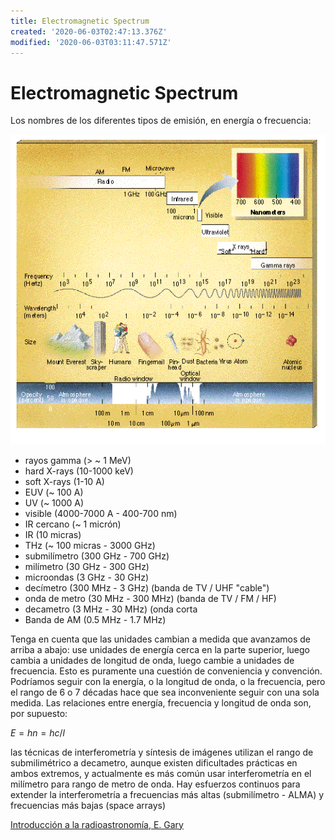 ```yaml
---
title: Electromagnetic Spectrum
created: '2020-06-03T02:47:13.376Z'
modified: '2020-06-03T03:11:47.571Z'
---
```


# Electromagnetic Spectrum

Los nombres de los diferentes tipos de emisión, en energía o frecuencia:

![alt text](spectrum_opacity.gif)


* rayos gamma (> ~ 1 MeV)
* hard X-rays (10-1000 keV)
* soft X-rays (1-10 A)
* EUV (~ 100 A)
* UV (~ 1000 A)
* visible (4000-7000 A - 400-700 nm)
* IR cercano (~ 1 micrón)
* IR (10 micras)
* THz (~ 100 micras - 3000 GHz)
* submilímetro (300 GHz - 700 GHz)
* milímetro (30 GHz - 300 GHz)
* microondas (3 GHz - 30 GHz)
* decímetro (300 MHz - 3 GHz) (banda de TV / UHF "cable")
* onda de metro (30 MHz - 300 MHz) (banda de TV / FM / HF)
* decametro (3 MHz - 30 MHz) (onda corta
* Banda de AM (0.5 MHz - 1.7 MHz)

Tenga en cuenta que las unidades cambian a medida que avanzamos de arriba a abajo: use unidades de energía cerca en la parte superior, luego cambia a unidades de longitud de onda, luego cambie a unidades de frecuencia. Esto es puramente una cuestión de conveniencia y convención. Podríamos seguir con la energía, o la longitud de onda, o la frecuencia, pero el rango de 6 o 7 décadas hace que sea inconveniente seguir con una sola medida. Las relaciones entre energía, frecuencia y longitud de onda son, por supuesto:

$E = hn= hc/l$

las técnicas de interferometría y síntesis de imágenes utilizan el rango de submilimétrico a decametro, aunque existen dificultades prácticas en ambos extremos, y actualmente es más común usar interferometría en el milímetro para rango de metro de onda. Hay esfuerzos continuos para extender la interferometría a frecuencias más altas (submilímetro - ALMA) y frecuencias más bajas (space arrays)

[Introducción a la radioastronomía, E. Gary](https://web.njit.edu/~gary/728/Lecture1.html)
